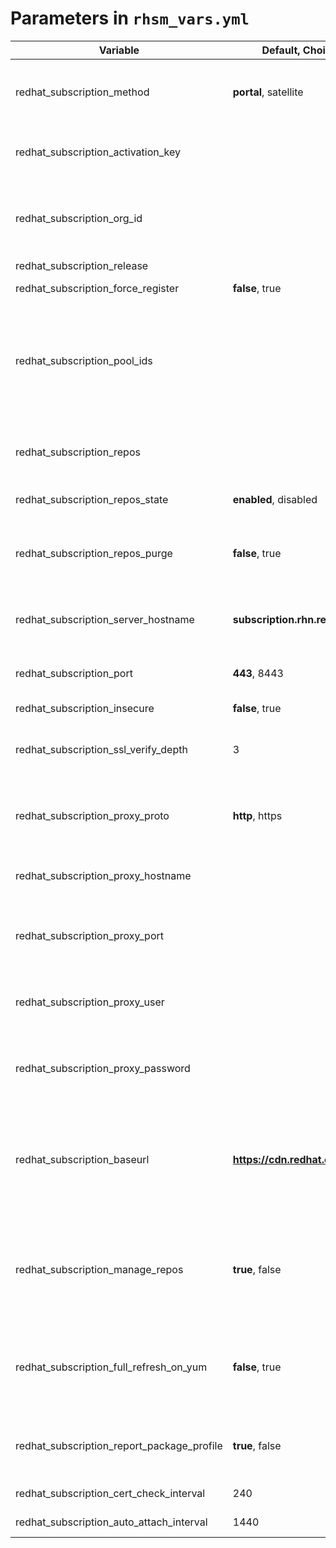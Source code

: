 # Parameters in `rhsm_vars.yml`

|  Variable                   	                	|  Default,   Choices                	 	|  Description                                                                                                                                                                                                                                                                                                                                                	             	|
|---------------------------------------------	|-------------------------------------	|--------------------------------------------------------------------------------------------------------------------------------------------------------------------------------------------------------------------------------------------------------------------------------------------------------------------------------------------------------------------------	|
| redhat_subscription_method      	            	|  **portal**,   satellite           	 	|  Method to use for   activation of subscription management. If Satellite,   the role will determine the Satellite   Server version (5 or 6) and take the     appropriate registration actions.                                                                                                                                                                    	       	|
| redhat_subscription_activation_key   	       	|                                  	   	|  Red Hat Activation   key <br> Mandatory field if `redhat_subscription_method` is set   to satellite                                                                                                                                                                                            	       	|
| redhat_subscription_org_id           	       	|                                  	   	|  Red     Hat Portal Organization Identifier. <br> Mandatory field if   `redhat_subscription_method` is set to satellite   <br> Organization ID is used in     conjunction with activationkey                                                                                                                                                                                     	       	|
| redhat_subscription_release                 	|                                  	   	|  RHEL release version   (e.g. 8.1)                                                                                                                                                                                                                                                                                                                            	           	|
| redhat_subscription_force_register         	 	|  **false**, true                 	   	|  Register the system even if it is already   registered.                                                                                                                                                                                                                                                                                                      	           	|
| redhat_subscription_pool_ids               	 	|                                  	   	|  Specify subscription   pool IDs to consume. <br> A pool ID may be   specified as a string - just the pool ID   (ex.   0123456789abcdef0123456789abcdef)   or as a dict with the pool ID as the key,     and a quantity as the value <br>    If the quantity is provided, it is used   to consume multiple   entitlements from   a pool (the pool must support this). 	   	|
| redhat_subscription_repos                   	|                                  	   	|  The list of repositories to enable or   disable. <br> When providing     multiple values, a YAML list or a comma separated list are   accepted.                                                                                                                                                                                                                  	       	|
| redhat_subscription_repos_state         	    	|  **enabled**,   disabled           	 	|  The state of all   repos in `redhat_subscription_repos`.                                                                                                                                                                                                                                                                                                                    	           	|
| redhat_subscription_repos_purge            	 	|  **false**, true                 	   	|  This parameter disables all currently   enabled repositories that are not   not   specified in `redhat_subscription_repos`. Only set this to true if the `redhat_subscription_repos` field   has multiple repos.                                                                                                                                                                                	         	|
| redhat_subscription_server_hostname         	|  **subscription.rhn.redhat.com** 	   	|  FQDN of subscription   server <br> Mandatory field if `redhat_subscription_method` is set   to satellite                                                                                                                                                                                                                                                                                                                                 	           	|
| redhat_subscription_port    	                	|  **443**, 8443                   	   	|  Port to use when connecting to subscription   server. <br> Set 443   for   Satellite or RHN. If capsule is used, set 8443.                                                                                                                                                                                                                                     	         	|
| redhat_subscription_insecure          	      	|  **false**, true                 	   	|  Disable certificate   validation.                                                                                                                                                                                                                                                                                                                            	           	|
| redhat_subscription_ssl_verify_depth        	|  3                               	   	|  Sets the number of certificates which should   be used to verify the   servers   identity. <br> This is an advanced control which can be used to   secure on premise installations.                                                                                                                                                                            	         	|
| redhat_subscription_proxy_proto             	|  **http**, https                 	   	|  Set this to a   non-blank value if subscription-manager should use a   reverse proxy to access the subscription   service. This sets the protocol for     the reverse proxy.                                                                                                                                                                                     	       	|
| redhat_subscription_proxy_hostname          	|                                  	   	|  Set this to a non-blank value if   subscription-manager should use a     reverse proxy to access the subscription service.                                                                                                                                                                                                                                     	         	|
| redhat_subscription_proxy_port        	      	|                                  	   	|  Set this to a   non-blank value if subscription-manager should use a   reverse proxy to access the subscription   service. This sets the username for     the reverse proxy.                                                                                                                                                                                     	       	|
| redhat_subscription_proxy_user 	             	|                                  	   	|  Set this to a non-blank value if   subscription-manager should use a     reverse proxy to access the subscription service. This sets the   username for   the reverse proxy.                                                                                                                                                                                     	       	|
| redhat_subscription_proxy_password	          	|                                  	   	|  Set this to a   non-blank value if subscription-manager should use a   reverse proxy to access the subscription   service. This sets the password for     the reverse proxy.                                                                                                                                                                                     	       	|
| redhat_subscription_baseurl                 	|  **https://cdn.redhat.com**      	   	|  This setting is the prefix for all content   which is managed by the   subscription   service. <br> This should be the hostname for the Red Hat   CDN, the local Satellite or Capsule   depending on your deployment. <br> This field is mandatory if `redhat_subscription_method` is   set to satellite                                                                                                                                            	       	|
| redhat_subscription_manage_repos    	        	|  **true**, false                 	   	|  Set this to true if   subscription manager should manage a yum repos file.   If set, it will manage the file   `/etc/yum.repos.d/redhat.repo` . <br> If set to false,  the     subscription is only used for tracking purposes, not content.   <br> The     /etc/yum.repos.d/redhat.repo file will either be purged or   deleted.                                      	 	|
| redhat_subscription_full_refresh_on_yum     	|  **false**, true                 	   	|  Set to true if the   /etc/yum.repos.d/redhat.repo should be updated with   every server command. This will make yum   less efficient, but can ensure that     the most recent data is brought down from the subscription   service.                                                                                                                                	     	|
| redhat_subscription_report_package_profile  	|  **true**, false                 	   	|  Set to true if   rhsmcertd should report the system's current package   profile to the subscription service. This   report helps the subscription   service   provide better errata notifications.                                                                                                                                                               	       	|
| redhat_subscription_cert_check_interval     	|  240                             	   	|  The number of minutes between runs of the   rhsmcertd daemon.                                                                                                                                                                                                                                                                                                	           	|
| redhat_subscription_auto_attach_interval    	|  1440                            	   	|  The number of   minutes between attempts to run auto-attach on this   consumer.                                                                                                                                                                                                                                                                              	           	|
